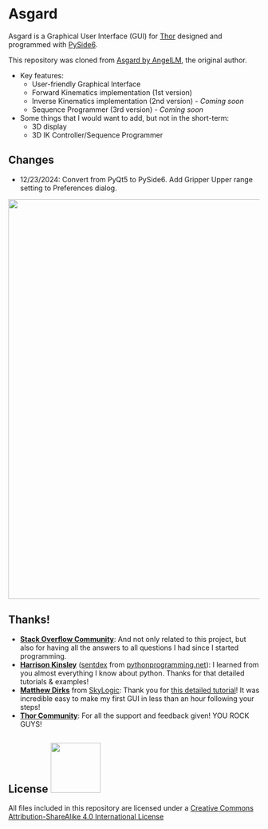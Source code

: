 # Asgard

Asgard is a Graphical User Interface (GUI) for [Thor](https://github.com/AngelLM/Thor) designed and programmed with [PySide6](https://pypi.org/project/PySide6/).

This repository was cloned from [Asgard by AngelLM](https://github.com/AngelLM/Asgard), the original author.

* Key features:
  *  User-friendly Graphical Interface
  *  Forward Kinematics implementation (1st version)
  *  Inverse Kinematics implementation (2nd version) - *Coming soon*
  *  Sequence Programmer (3rd version) - *Coming soon*
* Some things that I would want to add, but not in the short-term:
  * 3D display
  * 3D IK Controller/Sequence Programmer

## Changes

* 12/23/2024: Convert from PyQt5 to PySide6. Add Gripper Upper range setting to Preferences dialog.

<img src="doc/AsgardGUI.png" width="800">


## Thanks!

* **[Stack Overflow Community](https://stackoverflow.com/)**: And not only related to this project, but also for having all the answers to all questions I had since I started programming.
* **[Harrison Kinsley](https://twitter.com/Sentdex)** ([sentdex](https://www.youtube.com/user/sentdex) from [pythonprogramming.net](https://pythonprogramming.net)): I learned from you almost everything I know about python. Thanks for that detailed tutorials & examples!
* **[Matthew Dirks](https://github.com/skylogic004)** from [SkyLogic](http://projects.skylogic.ca): Thank you for [this detailed tutorial](http://projects.skylogic.ca/blog/how-to-install-pyqt5-and-build-your-first-gui-in-python-3-4/)! It was incredible easy to make my first GUI in less than an hour following your steps!
* **[Thor Community](https://groups.google.com/forum/#!forum/thor-opensource-3d-printable-robotic-arm)**: For all the support and feedback given! YOU ROCK GUYS!

## License <img src="doc/By-sa.png" width="100">

All files included in this repository are licensed under a [Creative Commons Attribution-ShareAlike 4.0 International License](http://creativecommons.org/licenses/by-sa/4.0/)
